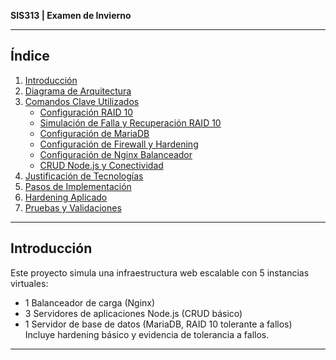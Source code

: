 **SIS313 | Examen de Invierno**

---

## **Índice**

1. [Introducción](#introducción)
2. [Diagrama de Arquitectura](#diagrama-de-arquitectura)
3. [Comandos Clave Utilizados](#comandos-clave-utilizados)
    - [Configuración RAID 10](#configuración-raid-10)
    - [Simulación de Falla y Recuperación RAID 10](#simulación-de-falla-y-recuperación-raid-10)
    - [Configuración de MariaDB](#configuración-de-mariadb)
    - [Configuración de Firewall y Hardening](#configuración-de-firewall-y-hardening)
    - [Configuración de Nginx Balanceador](#configuración-de-nginx-balanceador)
    - [CRUD Node.js y Conectividad](#crud-nodejs-y-conectividad)
4. [Justificación de Tecnologías](#justificación-de-tecnologías)
5. [Pasos de Implementación](#pasos-de-implementación)
6. [Hardening Aplicado](#hardening-aplicado)
7. [Pruebas y Validaciones](#pruebas-y-validaciones)

---

## **Introducción**

Este proyecto simula una infraestructura web escalable con 5 instancias virtuales:  
- 1 Balanceador de carga (Nginx)
- 3 Servidores de aplicaciones Node.js (CRUD básico)
- 1 Servidor de base de datos (MariaDB, RAID 10 tolerante a fallos)  
Incluye hardening básico y evidencia de tolerancia a fallos.

---
